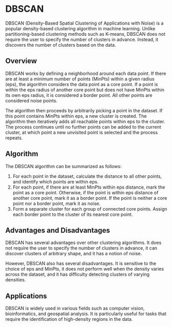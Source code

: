 # DBSCAN

DBSCAN (Density-Based Spatial Clustering of Applications with Noise) is a popular density-based clustering algorithm in machine learning. Unlike partitioning-based clustering methods such as K-means, DBSCAN does not require the user to specify the number of clusters in advance. Instead, it discovers the number of clusters based on the data.

## Overview

DBSCAN works by defining a neighborhood around each data point. If there are at least a minimum number of points (MinPts) within a given radius (eps), the algorithm considers the data point as a core point. If a point is within the eps radius of another core point but does not have MinPts within its own eps radius, it is considered a border point. All other points are considered noise points.

The algorithm then proceeds by arbitrarily picking a point in the dataset. If this point contains MinPts within eps, a new cluster is created. The algorithm then iteratively adds all reachable points within eps to the cluster. The process continues until no further points can be added to the current cluster, at which point a new unvisited point is selected and the process repeats.

## Algorithm

The DBSCAN algorithm can be summarized as follows:

1. For each point in the dataset, calculate the distance to all other points, and identify which points are within eps.
2. For each point, if there are at least MinPts within eps distance, mark the point as a core point. Otherwise, if the point is within eps distance of another core point, mark it as a border point. If the point is neither a core point nor a border point, mark it as noise.
3. Form a separate cluster for each group of connected core points. Assign each border point to the cluster of its nearest core point.

## Advantages and Disadvantages

DBSCAN has several advantages over other clustering algorithms. It does not require the user to specify the number of clusters in advance, it can discover clusters of arbitrary shape, and it has a notion of noise.

However, DBSCAN also has several disadvantages. It is sensitive to the choice of eps and MinPts, it does not perform well when the density varies across the dataset, and it has difficulty detecting clusters of varying densities.

## Applications

DBSCAN is widely used in various fields such as computer vision, bioinformatics, and geospatial analysis. It is particularly useful for tasks that require the identification of high-density regions in the data.
